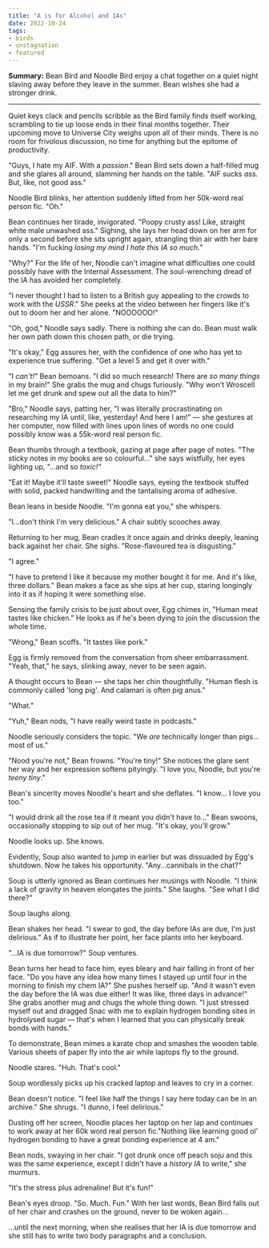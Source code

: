 ```yaml
---
title: "A is for Alcohol and IAs"
date: 2022-10-24
tags:
- birds
- unstagnation
- featured
---
```


**Summary:** Bean Bird and Noodle Bird enjoy a chat together on a quiet night slaving away before they leave in the summer. Bean wishes she had a stronger drink.

<!-- more -->

---

Quiet keys clack and pencils scribble as the Bird family finds itself working, scrambling to tie up loose ends in their final months together. Their upcoming move to Universe City weighs upon all of their minds. There is no room for frivolous discussion, no time for anything but the epitome of productivity.

"Guys, I hate my AIF. With a *passion*." Bean Bird sets down a half-filled mug and she glares all around, slamming her hands on the table. "AIF sucks *ass*. But, like, not good ass."

Noodle Bird blinks, her attention suddenly lifted from her 50k-word real person fic. "Oh."

Bean continues her tirade, invigorated. "Poopy crusty ass! Like, straight white male unwashed ass." Sighing, she lays her head down on her arm for only a second before she sits upright again, strangling thin air with her bare hands. "I'm fucking *losing my mind* *I hate this IA so much."*

"Why?" For the life of her, Noodle can't imagine what difficulties one could possibly have with the Internal Assessment. The soul-wrenching dread of the IA has avoided her completely.

"I never thought I had to listen to a British guy appealing to the crowds to work with the *USSR*." She peeks at the video between her fingers like it's out to doom her and her alone. "NOOOOOO!"

"Oh, god," Noodle says sadly. There is nothing she can do. Bean must walk her own path down this chosen path, or die trying.

"It's okay," Egg assures her, with the confidence of one who has yet to experience true suffering. "Get a level 5 and get it over with."

"I *can't!"* Bean bemoans. "I did so much research! There are *so many things* in my brain!" She grabs the mug and chugs furiously. "Why won't Wroscell let me get drunk and spew out all the data to him?"

"Bro," Noodle says, patting her, "I was literally procrastinating on researching my IA until, like, yesterday! And here I am!" — she gestures at her computer, now filled with lines upon lines of words no one could possibly know was a 55k-word real person fic.

Bean thumbs through a textbook, gazing at page after page of notes. "The sticky notes in my books are so colourful…" she says wistfully, her eyes lighting up, "…and so *toxic!"*

"Eat it! Maybe it'll taste sweet!" Noodle says, eyeing the textbook stuffed with solid, packed handwriting and the tantalising aroma of adhesive.

Bean leans in beside Noodle. "I'm gonna eat you," she whispers.

"I…don't think I'm very delicious." A chair subtly scooches away.

Returning to her mug, Bean cradles it once again and drinks deeply, leaning back against her chair. She sighs. "Rose-flavoured tea is disgusting."

"I agree."

"I have to pretend I like it because my mother bought it for me. And it's like, three dollars." Bean makes a face as she sips at her cup, staring longingly into it as if hoping it were something else.

Sensing the family crisis to be just about over, Egg chimes in, "Human meat tastes like chicken." He looks as if he's been dying to join the discussion the whole time.

"Wrong," Bean scoffs. "It tastes like pork."

Egg is firmly removed from the conversation from sheer embarrassment. "Yeah, that," he says, slinking away, never to be seen again.

A thought occurs to Bean — she taps her chin thoughtfully. "Human flesh is commonly called 'long pig'. And calamari is often pig anus."

"What."

"Yuh," Bean nods, "I have really weird taste in podcasts."

Noodle seriously considers the topic. "We *are* technically longer than pigs…most of us."

"Nood you're not," Bean frowns. "You're tiny!" She notices the glare sent her way and her expression softens pityingly. "I love you, Noodle, but you're *teeny tiny*."

Bean's sincerity moves Noodle's heart and she deflates. "I know… I love you too."

"I would drink all the rose tea if it meant you didn't have to…" Bean swoons, occasionally stopping to sip out of her mug. "It's okay, you'll grow."

Noodle looks up. She knows.

Evidently, Soup also wanted to jump in earlier but was dissuaded by Egg's shutdown. Now he takes his opportunity. "Any…cannibals in the chat?"

Soup is utterly ignored as Bean continues her musings with Noodle. "I think a lack of gravity in heaven elongates the joints." She laughs. "See what I did there?"

Soup laughs along.

Bean shakes her head. "I swear to god, the day before IAs are due, I'm just delirious." As if to illustrate her point, her face plants into her keyboard.

"…IA is due tomorrow?" Soup ventures.

Bean turns her head to face him, eyes bleary and hair falling in front of her face. "Do you have any idea how many times I stayed up until four in the morning to finish my chem IA?" She pushes herself up. "And it wasn't even the day before the IA was due either! It was like, three days in advance!" She grabs another mug and chugs the whole thing down. "I just stressed myself out and dragged Snac with me to explain hydrogen bonding sites in hydrolysed sugar — that's when I learned that you can physically break bonds with hands."

To demonstrate, Bean mimes a karate chop and smashes the wooden table. Various sheets of paper fly into the air while laptops fly to the ground.

Noodle stares. "Huh. That's cool."

Soup wordlessly picks up his cracked laptop and leaves to cry in a corner.

Bean doesn't notice. "I feel like half the things I say here today can be in an archive." She shrugs. "I dunno, I feel delirious."

Dusting off her screen, Noodle places her laptop on her lap and continues to work away at her 60k word real person fic."Nothing like learning good ol' hydrogen bonding to have a great bonding experience at 4 am."

Bean nods, swaying in her chair. "I got drunk once off peach soju and this was the same experience, except I didn't have a *history IA* to write," she murmurs.

"It's the stress plus adrenaline! But it's fun!"

Bean's eyes droop. "So. Much. Fun." With her last words, Bean Bird falls out of her chair and crashes on the ground, never to be woken again…

…until the next morning, when she realises that her IA is due tomorrow and she still has to write two body paragraphs and a conclusion.